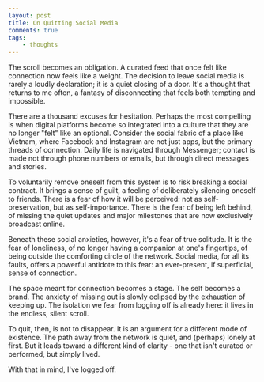 ```yaml
---
layout: post
title: On Quitting Social Media
comments: true
tags: 
    - thoughts
---
```

The scroll becomes an obligation. A curated feed that once felt like connection now feels like a weight. The decision to leave social media is rarely a loudly declaration; it is a quiet closing of a door. It's a thought that returns to me often, a fantasy of disconnecting that feels both tempting and impossible.

There are a thousand excuses for hesitation. Perhaps the most compelling is when digital platforms become so integrated into a culture that they are no longer "felt" like an optional. Consider the social fabric of a place like Vietnam, where Facebook and Instagram are not just apps, but the primary threads of connection. Daily life is navigated through Messenger; contact is made not through phone numbers or emails, but through direct messages and stories.

To voluntarily remove oneself from this system is to risk breaking a social contract. It brings a sense of guilt, a feeling of deliberately silencing oneself to friends. There is a fear of how it will be perceived: not as self-preservation, but as self-importance. There is the fear of being left behind, of missing the quiet updates and major milestones that are now exclusively broadcast online.

Beneath these social anxieties, however, it's a fear of true solitude. It is the fear of loneliness, of no longer having a companion at one's fingertips, of being outside the comforting circle of the network. Social media, for all its faults, offers a powerful antidote to this fear: an ever-present, if superficial, sense of connection.

The space meant for connection becomes a stage. The self becomes a brand. The anxiety of missing out is slowly eclipsed by the exhaustion of keeping up. The isolation we fear from logging off is already here: it lives in the endless, silent scroll.

To quit, then, is not to disappear. It is an argument for a different mode of existence. The path away from the network is quiet, and (perhaps) lonely at first. But it leads toward a different kind of clarity - one that isn't curated or performed, but simply lived.

With that in mind, I've logged off.